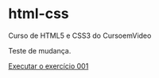 # html-css
 Curso de HTML5 e CSS3 do CursoemVideo

Teste de mudança.

<a href="https://caiocesar63.github.io/html-css/Exercicios/ex001/index.html">Executar o exercício 001 </a>